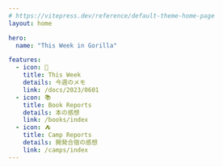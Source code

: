 ```yaml
---
# https://vitepress.dev/reference/default-theme-home-page
layout: home

hero:
  name: "This Week in Gorilla"

features:
  - icon: 📔
    title: This Week
    details: 今週のメモ
    link: /docs/2023/0601
  - icon: 📚
    title: Book Reports
    details: 本の感想
    link: /books/index
  - icon: ⛺
    title: Camp Reports
    details: 開発合宿の感想
    link: /camps/index
---
```


